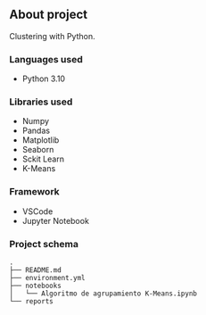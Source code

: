 ## **About project**

Clustering with Python.

### **Languages used**

- Python 3.10

### **Libraries used** 

- Numpy
- Pandas
- Matplotlib
- Seaborn
- Sckit Learn
- K-Means

### **Framework** 

- VSCode
- Jupyter Notebook

### **Project schema**

```
.
├── README.md
├── environment.yml
├── notebooks
│   └── Algoritmo de agrupamiento K-Means.ipynb
└── reports
```